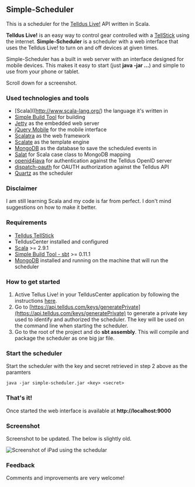 Simple-Scheduler
----------------

This is a scheduler for the [Telldus Live!](http://live.telldus.com/) API written in Scala.

**Telldus Live!** is an easy way to control gear controlled with a [TellStick](http://www.telldus.se/products/tellstick)
using the internet. **Simple-Scheduler** is a scheduler with a web interface that uses the Telldus Live! to turn on and off devices
at given times.

Simple-Scheduler has a built in web server with an interface designed for mobile devices. This makes it easy to start (just **java -jar ...**)
and simple to use from your phone or tablet.

Scroll down for a screenshot.

### Used technologies and tools

* [Scala]((http://www.scala-lang.org/) the language it's written in
* [Simple Build Tool](http://code.google.com/p/simple-build-tool/) for building
* [Jetty](http://jetty.codehaus.org/jetty/) as the embedded web server
* [jQuery Mobile](http://jquerymobile.com/) for the mobile interface
* [Scalatra](https://github.com/scalatra/scalatra) as the web framework
* [Scalate](http://scalate.fusesource.org/) as the template engine
* [MongoDB](http://www.mongodb.org/) as the database to save the scheduled events in
* [Salat](https://github.com/novus/salat) for Scala case class to MongoDB mapping
* [openid4java](http://code.google.com/p/openid4java/) for authentication against the Telldus OpenID server
* [dispatch-oauth](http://databinder.net/dispatch-doc/dispatch/oauth/package.html) for OAUTH authorization against the Telldus API
* [Quartz](http://quartz-scheduler.org/) as the scheduler


### Disclaimer

I am still learning Scala and my code is far from perfect. I don't mind suggestions on how to make it better.

### Requirements

* [Telldus TellStick](http://www.telldus.se/products/tellstick)
* TelldusCenter installed and configured
* [Scala](http://www.scala-lang.org/) >= 2.9.1
* [Simple Build Tool - sbt](http://code.google.com/p/simple-build-tool/) >= 0.11.1
* [MongoDB](http://www.mongodb.org/) installed and running on the machine that will run the scheduler

### How to get started

1. Active Tellus Live! in your TelldusCenter application by following the instructions [here](http://live.telldus.com/help/activate).
2. Go to [https://api.telldus.com/keys/generatePrivate](https://api.telldus.com/keys/generatePrivate) to generate
  a private key used to identify and authorized the scheduler. The key will be used on the command line when starting
  the scheduler.
3. Go to the root of the project and do **sbt assembly**. This will compile and package the scheduler as one big jar file.

### Start the scheduler

Start the scheduler with the key and secret retrieved in step 2 above as the paramters

    java -jar simple-scheduler.jar <key> <secret>

### That's it!

Once started the web interface is available at **http://localhost:9000**


### Screenshot

Screenshot to be updated. The below is slightly old.

![Screenshot of iPad using the schedular](https://raw.github.com/joakim666/simple-scheduler/master/screenshots/iPad_screenshot.jpg)


### Feedback

Comments and improvements are very welcome!
